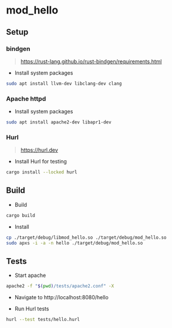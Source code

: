 mod_hello
=========



Setup
-----


### bindgen
> https://rust-lang.github.io/rust-bindgen/requirements.html

* Install system packages

```bash
sudo apt install llvm-dev libclang-dev clang
```


### Apache httpd

* Install system packages

```bash
sudo apt install apache2-dev libapr1-dev
```


### Hurl
> https://hurl.dev

* Install Hurl for testing
```bash
cargo install --locked hurl
```



Build
-----

* Build
```bash
cargo build
```

* Install
```bash
cp ./target/debug/libmod_hello.so ./target/debug/mod_hello.so
sudo apxs -i -a -n hello ./target/debug/mod_hello.so
```



Tests
-----

* Start apache
```bash
apache2 -f "$(pwd)/tests/apache2.conf" -X
```

* Navigate to http://localhost:8080/hello

* Run Hurl tests
```bash
hurl --test tests/hello.hurl
```
